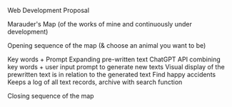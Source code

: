 Web Development Proposal

Marauder's Map (of the works of mine and continuously under development)

Opening sequence of the map 
(& choose an animal you want to be)
	
Key words + Prompt
	Expanding pre-written text
	ChatGPT API combining key words + user input prompt to generate new texts
	Visual display of the prewritten text is in relation to the generated text 
Find happy accidents
	Keeps a log of all text records, archive with search function 	

Closing sequence of the map 
